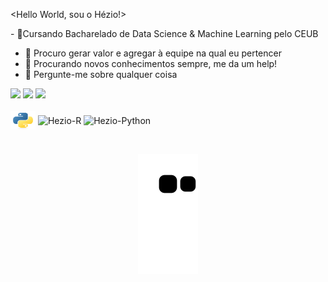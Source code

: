   <Hello World, sou o Hézio!>
 </div>
- 🌱Cursando Bacharelado de Data Science & Machine Learning pelo CEUB  

- 👯 Procuro gerar valor e agregar à equipe na qual eu pertencer
- 🤔 Procurando novos conhecimentos sempre, me da um help!
- 💬 Pergunte-me sobre qualquer coisa




<div>
  <a href="https://www.linkedin.com/in/hezio-silva/" target="_blank"><img src="https://img.shields.io/badge/-LinkedIn-%230077B5?style=for-the-badge&logo=linkedin&logoColor=white" target="_blank"></a>  
  <a href = "hezios43@gmail.com"><img src="https://img.shields.io/badge/-Gmail-%23333?style=for-the-badge&logo=gmail&logoColor=white" target="_blank"></a>
  <a href="https://www.instagram.com/hezio_s/" target="_blank"><img src="https://img.shields.io/badge/-Instagram-%23E4405F?style=for-the-badge&logo=instagram&logoColor=white" target="_blank"></a>
  
</div>

</div>
<div style="display: inline_block"><br>
  <img align="center" alt="Hezio-Python" height="30" width="40" src="https://raw.githubusercontent.com/devicons/devicon/master/icons/python/python-original.svg">
 <img align="center" alt="Hezio-R" height="30" width="40" src="https://cdn.jsdelivr.net/gh/devicons/devicon/icons/rstudio/rstudio-original.svg">
  <img align="center" alt="Hezio-Python" height="30" width="40"
  src="https://cdn.jsdelivr.net/gh/devicons/devicon/icons/git/git-original.svg" />
 </div>
 </p> 


 <h1><h1>
 
<div align="center">
  <a href="https://github.com/HezioS1lv4">

  ![Snake animation](https://github.com/HezioS1lv4/HezioS1lv4/blob/output/github-contribution-grid-snake.svg)
 
</div>
